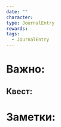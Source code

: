 ```yaml
---
date: ""
character: 
type: JournalEntry
rewards: 
tags:
  - JournalEntry
---
```

# Важно:

## Квест:

# Заметки: